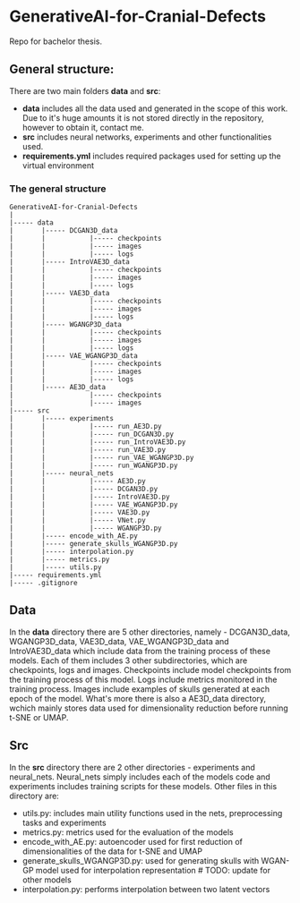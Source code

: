 # GenerativeAI-for-Cranial-Defects
Repo for bachelor thesis.

## General structure:
There are two main folders **data** and **src**:
- **data** includes all the data used and generated in the scope of this work. Due to it's huge amounts it is not stored directly in the repository, however to obtain it, contact me.
- **src** includes neural networks, experiments and other functionalities used.
- **requirements.yml** includes required packages used for setting up the virtual environment

### The general structure
```
GenerativeAI-for-Cranial-Defects
|
|----- data
|       |----- DCGAN3D_data
|       |           |----- checkpoints
|       |           |----- images
|       |           |----- logs
|       |----- IntroVAE3D_data
|       |           |----- checkpoints
|       |           |----- images
|       |           |----- logs
|       |----- VAE3D_data
|       |           |----- checkpoints
|       |           |----- images
|       |           |----- logs
|       |----- WGANGP3D_data
|       |           |----- checkpoints
|       |           |----- images
|       |           |----- logs
|       |----- VAE_WGANGP3D_data
|       |           |----- checkpoints
|       |           |----- images
|       |           |----- logs
|       |----- AE3D_data
|                   |----- checkpoints
|                   |----- images
|----- src
|       |----- experiments
|       |           |----- run_AE3D.py
|       |           |----- run_DCGAN3D.py
|       |           |----- run_IntroVAE3D.py
|       |           |----- run_VAE3D.py
|       |           |----- run_VAE_WGANGP3D.py
|       |           |----- run_WGANGP3D.py
|       |----- neural_nets
|       |           |----- AE3D.py
|       |           |----- DCGAN3D.py
|       |           |----- IntroVAE3D.py
|       |           |----- VAE_WGANGP3D.py
|       |           |----- VAE3D.py
|       |           |----- VNet.py
|       |           |----- WGANGP3D.py
|       |----- encode_with_AE.py
|       |----- generate_skulls_WGANGP3D.py
|       |----- interpolation.py
|       |----- metrics.py
|       |----- utils.py
|----- requirements.yml
|----- .gitignore
```


## Data
In the **data** directory there are 5 other directories, namely - DCGAN3D_data, WGANGP3D_data, VAE3D_data, VAE_WGANGP3D_data and IntroVAE3D_data which include data from the training process of these models. Each of them includes 3 other subdirectories, which are checkpoints, logs and images. Checkpoints include model checkpoints from the training process of this model. Logs include metrics monitored in the training process. Images include examples of skulls generated at each epoch of the model. What's more there is also a AE3D_data directory, wchich mainly stores data used for dimensionality reduction before running t-SNE or UMAP.

## Src
In the **src** directory there are 2 other directories - experiments and neural_nets. Neural_nets simply includes each of the models code and experiments includes training scripts for these models. Other files in this directory are:
- utils.py: includes main utility functions used in the nets, preprocessing tasks and experiments
- metrics.py: metrics used for the evaluation of the models
- encode_with_AE.py: autoencoder used for first reduction of dimensionalities of the data for t-SNE and UMAP
- generate_skulls_WGANGP3D.py: used for generating skulls with WGAN-GP model used for interpolation representation # TODO: update for other models
- interpolation.py: performs interpolation between two latent vectors
